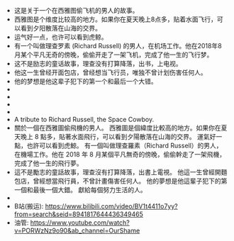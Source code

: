 - 这是关于一个在西雅图偷飞机的男人的故事。
- 西雅图是个维度比较高的地方。如果你在夏天晚上8点多，贴着水面飞行，可以看到夕阳散落在山海的交界。
- 运气好一点，也许可以看到虎鲸。
- 有一个叫做理查罗素 (Richard Russell) 的男人，在机场工作。他在2018年8月某个平凡无奇的傍晚，偷偷开走了一架飞机，完成了他一生的飞行梦。
- 这不是励志的童话故事，理查没有打算降落，出书，上电视。
- 他这一生曾经开面包店，曾经想当飞行员，唯独不曾计划伤害任何人。
- 他的梦想是他这辈子犯下的第一个和最后一个大错。
-
-
-
-
- A tribute to Richard Russell, the Space Cowboy.
- 關於一個在西雅圖偷飛機的男人。
  西雅圖是個緯度比較高的地方。如果你在夏天晚上 8 點多，貼著水面飛行，可以看到夕陽散落在山海的交界。
  運氣好一點，也許可以看到虎鯨。
  有一個叫做理查羅素（Richard Russell）的男人，在機場工作。他在 2018 年 8 月某個平凡無奇的傍晚，偷偷幹走了一架飛機，完成了他一生的飛行夢。
- 這不是勵志的童話故事，理查沒有打算降落，出書上電視。
  他這一生曾經開麵包店，曾經想當飛行員，不曾計畫傷害任何人。
  他的夢想是他這輩子犯下的第一個和最後一個大錯。
  獻給每個努力生活的人。
-
- B站(搬运): https://www.bilibili.com/video/BV1t4411o7yy?from=search&seid=8941817644436349465
- 油管: https://www.youtube.com/watch?v=PORWzNz9o90&ab_channel=OurShame